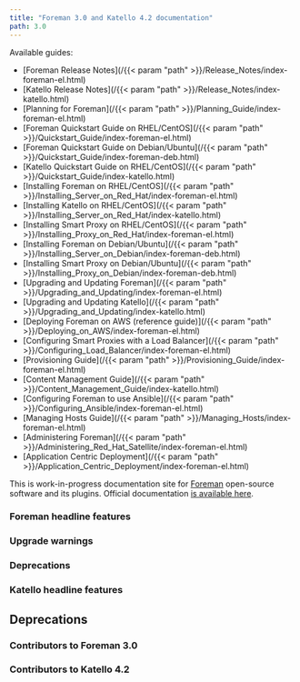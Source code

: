 ```yaml
---
title: "Foreman 3.0 and Katello 4.2 documentation"
path: 3.0
---
```


Available guides:

* [Foreman Release Notes](/{{< param "path" >}}/Release_Notes/index-foreman-el.html)
* [Katello Release Notes](/{{< param "path" >}}/Release_Notes/index-katello.html)
* [Planning for Foreman](/{{< param "path" >}}/Planning_Guide/index-foreman-el.html)
* [Foreman Quickstart Guide on RHEL/CentOS](/{{< param "path" >}}/Quickstart_Guide/index-foreman-el.html)
* [Foreman Quickstart Guide on Debian/Ubuntu](/{{< param "path" >}}/Quickstart_Guide/index-foreman-deb.html)
* [Katello Quickstart Guide on RHEL/CentOS](/{{< param "path" >}}/Quickstart_Guide/index-katello.html)
* [Installing Foreman on RHEL/CentOS](/{{< param "path" >}}/Installing_Server_on_Red_Hat/index-foreman-el.html)
* [Installing Katello on RHEL/CentOS](/{{< param "path" >}}/Installing_Server_on_Red_Hat/index-katello.html)
* [Installing Smart Proxy on RHEL/CentOS](/{{< param "path" >}}/Installing_Proxy_on_Red_Hat/index-foreman-el.html)
* [Installing Foreman on Debian/Ubuntu](/{{< param "path" >}}/Installing_Server_on_Debian/index-foreman-deb.html)
* [Installing Smart Proxy on Debian/Ubuntu](/{{< param "path" >}}/Installing_Proxy_on_Debian/index-foreman-deb.html)
* [Upgrading and Updating Foreman](/{{< param "path" >}}/Upgrading_and_Updating/index-foreman-el.html)
* [Upgrading and Updating Katello](/{{< param "path" >}}/Upgrading_and_Updating/index-katello.html)
* [Deploying Foreman on AWS (reference guide)](/{{< param "path" >}}/Deploying_on_AWS/index-foreman-el.html)
* [Configuring Smart Proxies with a Load Balancer](/{{< param "path" >}}/Configuring_Load_Balancer/index-foreman-el.html)
* [Provisioning Guide](/{{< param "path" >}}/Provisioning_Guide/index-foreman-el.html)
* [Content Management Guide](/{{< param "path" >}}/Content_Management_Guide/index-katello.html)
* [Configuring Foreman to use Ansible](/{{< param "path" >}}/Configuring_Ansible/index-foreman-el.html)
* [Managing Hosts Guide](/{{< param "path" >}}/Managing_Hosts/index-foreman-el.html)
* [Administering Foreman](/{{< param "path" >}}/Administering_Red_Hat_Satellite/index-foreman-el.html)
* [Application Centric Deployment](/{{< param "path" >}}/Application_Centric_Deployment/index-foreman-el.html)

This is work-in-progress documentation site for <a href="https://www.theforeman.org">Foreman</a> open-source software and its
plugins. Official documentation [is available here](https://theforeman.org/manuals/latest/index.html).

### Foreman headline features

### Upgrade warnings

### Deprecations

### Katello headline features

## Deprecations

### Contributors to Foreman 3.0

### Contributors to Katello 4.2
